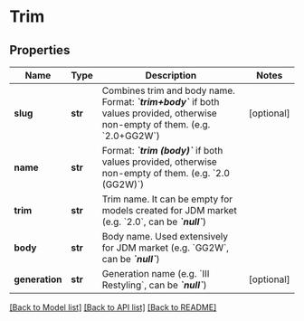 # Trim

## Properties
Name | Type | Description | Notes
------------ | ------------- | ------------- | -------------
**slug** | **str** | Combines trim and body name. Format: __*&#x60;trim+body&#x60;*__ if both values provided, otherwise non-empty of them. (e.g. &#x60;2.0+GG2W&#x60;) | [optional] 
**name** | **str** | Format: __*&#x60;trim (body)&#x60;*__ if both values provided, otherwise non-empty of them. (e.g. &#x60;2.0 (GG2W)&#x60;) | 
**trim** | **str** | Trim name. It can be empty for models created for JDM market (e.g. &#x60;2.0&#x60;, can be __*&#x60;null&#x60;*__) | 
**body** | **str** | Body name. Used extensively for JDM market (e.g. &#x60;GG2W&#x60;, can be __*&#x60;null&#x60;*__) | 
**generation** | **str** | Generation name (e.g. &#x60;III Restyling&#x60;, can be __*&#x60;null&#x60;*__) | [optional] 

[[Back to Model list]](../README.md#documentation-for-models) [[Back to API list]](../README.md#documentation-for-api-endpoints) [[Back to README]](../README.md)


